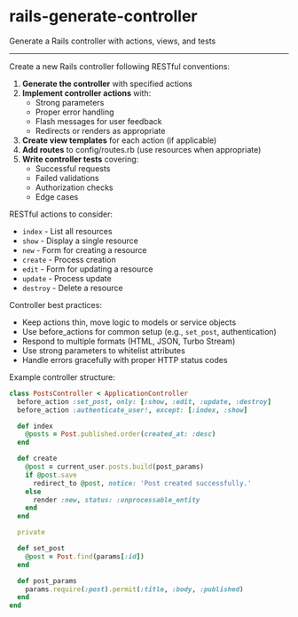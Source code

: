 # rails-generate-controller

Generate a Rails controller with actions, views, and tests

---

Create a new Rails controller following RESTful conventions:

1. **Generate the controller** with specified actions
2. **Implement controller actions** with:
   - Strong parameters
   - Proper error handling
   - Flash messages for user feedback
   - Redirects or renders as appropriate
3. **Create view templates** for each action (if applicable)
4. **Add routes** to config/routes.rb (use resources when appropriate)
5. **Write controller tests** covering:
   - Successful requests
   - Failed validations
   - Authorization checks
   - Edge cases

RESTful actions to consider:

- `index` - List all resources
- `show` - Display a single resource
- `new` - Form for creating a resource
- `create` - Process creation
- `edit` - Form for updating a resource
- `update` - Process update
- `destroy` - Delete a resource

Controller best practices:

- Keep actions thin, move logic to models or service objects
- Use before_actions for common setup (e.g., `set_post`, authentication)
- Respond to multiple formats (HTML, JSON, Turbo Stream)
- Use strong parameters to whitelist attributes
- Handle errors gracefully with proper HTTP status codes

Example controller structure:

```ruby
class PostsController < ApplicationController
  before_action :set_post, only: [:show, :edit, :update, :destroy]
  before_action :authenticate_user!, except: [:index, :show]

  def index
    @posts = Post.published.order(created_at: :desc)
  end

  def create
    @post = current_user.posts.build(post_params)
    if @post.save
      redirect_to @post, notice: 'Post created successfully.'
    else
      render :new, status: :unprocessable_entity
    end
  end

  private

  def set_post
    @post = Post.find(params[:id])
  end

  def post_params
    params.require(:post).permit(:title, :body, :published)
  end
end
```
